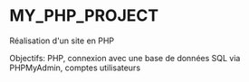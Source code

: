 # MY_PHP_PROJECT

Réalisation d'un site en PHP

Objectifs: PHP, connexion avec une base de données SQL via PHPMyAdmin, comptes utilisateurs
